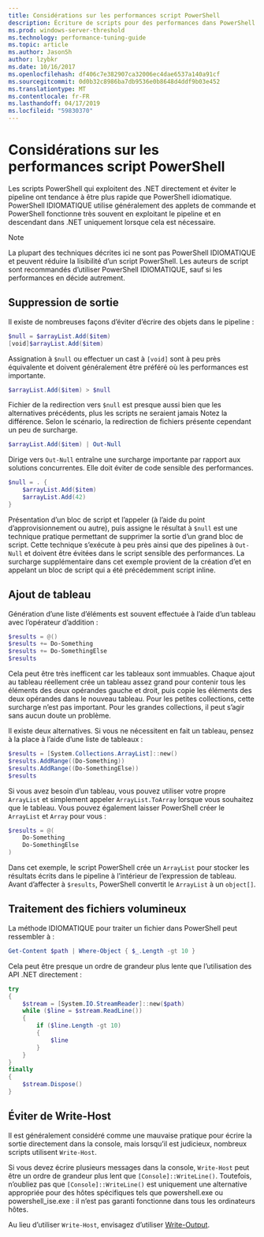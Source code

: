```yaml
---
title: Considérations sur les performances script PowerShell
description: Écriture de scripts pour des performances dans PowerShell
ms.prod: windows-server-threshold
ms.technology: performance-tuning-guide
ms.topic: article
ms.author: JasonSh
author: lzybkr
ms.date: 10/16/2017
ms.openlocfilehash: df406c7e382907ca32006ec4dae6537a140a91cf
ms.sourcegitcommit: 0d0b32c8986ba7db9536e0b8648d4ddf9b03e452
ms.translationtype: MT
ms.contentlocale: fr-FR
ms.lasthandoff: 04/17/2019
ms.locfileid: "59830370"
---
```

# <a name="powershell-scripting-performance-considerations"></a>Considérations sur les performances script PowerShell

Les scripts PowerShell qui exploitent des .NET directement et éviter le pipeline ont tendance à être plus rapide que PowerShell idiomatique. PowerShell IDIOMATIQUE utilise généralement des applets de commande et PowerShell fonctionne très souvent en exploitant le pipeline et en descendant dans .NET uniquement lorsque cela est nécessaire.

>[!Note] 
> La plupart des techniques décrites ici ne sont pas PowerShell IDIOMATIQUE et peuvent réduire la lisibilité d’un script PowerShell. Les auteurs de script sont recommandés d’utiliser PowerShell IDIOMATIQUE, sauf si les performances en décide autrement.

## <a name="suppressing-output"></a>Suppression de sortie

Il existe de nombreuses façons d’éviter d’écrire des objets dans le pipeline :

```PowerShell
$null = $arrayList.Add($item)
[void]$arrayList.Add($item)
```

Assignation à `$null` ou effectuer un cast à `[void]` sont à peu près équivalente et doivent généralement être préféré où les performances est importante.

```PowerShell
$arrayList.Add($item) > $null
```

Fichier de la redirection vers `$null` est presque aussi bien que les alternatives précédents, plus les scripts ne seraient jamais Notez la différence.
Selon le scénario, la redirection de fichiers présente cependant un peu de surcharge.

```PowerShell
$arrayList.Add($item) | Out-Null
```

Dirige vers `Out-Null` entraîne une surcharge importante par rapport aux solutions concurrentes.
Elle doit éviter de code sensible des performances.

```PowerShell
$null = . {
    $arrayList.Add($item)
    $arrayList.Add(42)
}
```

Présentation d’un bloc de script et l’appeler (à l’aide du point d’approvisionnement ou autre), puis assigne le résultat à `$null` est une technique pratique permettant de supprimer la sortie d’un grand bloc de script.
Cette technique s’exécute à peu près ainsi que des pipelines à `Out-Null` et doivent être évitées dans le script sensible des performances.
La surcharge supplémentaire dans cet exemple provient de la création d’et en appelant un bloc de script qui a été précédemment script inline.


## <a name="array-addition"></a>Ajout de tableau

Génération d’une liste d’éléments est souvent effectuée à l’aide d’un tableau avec l’opérateur d’addition :

```PowerShell
$results = @()
$results += Do-Something
$results += Do-SomethingElse
$results
```

Cela peut être très inefficent car les tableaux sont immuables.
Chaque ajout au tableau réellement crée un tableau assez grand pour contenir tous les éléments des deux opérandes gauche et droit, puis copie les éléments des deux opérandes dans le nouveau tableau.
Pour les petites collections, cette surcharge n’est pas important.
Pour les grandes collections, il peut s’agir sans aucun doute un problème.

Il existe deux alternatives.
Si vous ne nécessitent en fait un tableau, pensez à la place à l’aide d’une liste de tableaux :

```PowerShell
$results = [System.Collections.ArrayList]::new()
$results.AddRange((Do-Something))
$results.AddRange((Do-SomethingElse))
$results
```

Si vous avez besoin d’un tableau, vous pouvez utiliser votre propre `ArrayList` et simplement appeler `ArrayList.ToArray` lorsque vous souhaitez que le tableau.
Vous pouvez également laisser PowerShell créer le `ArrayList` et `Array` pour vous :

```PowerShell
$results = @(
    Do-Something
    Do-SomethingElse
)
```

Dans cet exemple, le script PowerShell crée un `ArrayList` pour stocker les résultats écrits dans le pipeline à l’intérieur de l’expression de tableau.
Avant d’affecter à `$results`, PowerShell convertit le `ArrayList` à un `object[]`.

## <a name="processing-large-files"></a>Traitement des fichiers volumineux

La méthode IDIOMATIQUE pour traiter un fichier dans PowerShell peut ressembler à :

```PowerShell
Get-Content $path | Where-Object { $_.Length -gt 10 }
```

Cela peut être presque un ordre de grandeur plus lente que l’utilisation des API .NET directement :

```PowerShell
try
{
    $stream = [System.IO.StreamReader]::new($path)
    while ($line = $stream.ReadLine())
    {
        if ($line.Length -gt 10)
        {
            $line
        }
    }
}
finally
{
    $stream.Dispose()
}
```

## <a name="avoid-write-host"></a>Éviter de Write-Host

Il est généralement considéré comme une mauvaise pratique pour écrire la sortie directement dans la console, mais lorsqu’il est judicieux, nombreux scripts utilisent `Write-Host`.

Si vous devez écrire plusieurs messages dans la console, `Write-Host` peut être un ordre de grandeur plus lent que `[Console]::WriteLine()`. Toutefois, n’oubliez pas que `[Console]::WriteLine()` est uniquement une alternative appropriée pour des hôtes spécifiques tels que powershell.exe ou powershell_ise.exe : il n’est pas garanti fonctionne dans tous les ordinateurs hôtes.

Au lieu d’utiliser `Write-Host`, envisagez d’utiliser [Write-Output](/powershell/module/Microsoft.PowerShell.Utility/Write-Output?view=powershell-5.1).

